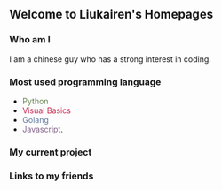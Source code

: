 ## Welcome to Liukairen's Homepages

### Who am I
I am a chinese guy who has a strong interest in coding.

### Most used programming language
- <span style="color:#65824f">Python</span>
-  <span style="color:#c7254e">Visual Basics</span>
-  <span style="color:#5d759b">Golang</span>
-  <span style="color:#806189">Javascript</span>.

### My current project


### Links to my friends

